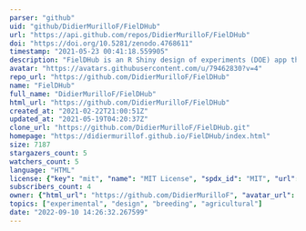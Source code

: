```yaml
---
parser: "github"
uid: "github/DidierMurilloF/FielDHub"
url: "https://api.github.com/repos/DidierMurilloF/FielDHub"
doi: "https://doi.org/10.5281/zenodo.4768611"
timestamp: "2021-05-23 00:41:18.559905"
description: "FielDHub is an R Shiny design of experiments (DOE) app that aids in the creation of traditional, unreplicated, augmented and partially-replicated designs applied to agriculture, plant breeding, forestry, animal and biological sciences."
avatar: "https://avatars.githubusercontent.com/u/79462830?v=4"
repo_url: "https://github.com/DidierMurilloF/FielDHub"
name: "FielDHub"
full_name: "DidierMurilloF/FielDHub"
html_url: "https://github.com/DidierMurilloF/FielDHub"
created_at: "2021-02-22T21:00:51Z"
updated_at: "2021-05-19T04:20:37Z"
clone_url: "https://github.com/DidierMurilloF/FielDHub.git"
homepage: "https://didiermurillof.github.io/FielDHub/index.html"
size: 7187
stargazers_count: 5
watchers_count: 5
language: "HTML"
license: {"key": "mit", "name": "MIT License", "spdx_id": "MIT", "url": "https://api.github.com/licenses/mit", "node_id": "MDc6TGljZW5zZTEz"}
subscribers_count: 4
owner: {"html_url": "https://github.com/DidierMurilloF", "avatar_url": "https://avatars.githubusercontent.com/u/79462830?v=4", "login": "DidierMurilloF", "type": "User"}
topics: ["experimental", "design", "breeding", "agricultural"]
date: "2022-09-10 14:26:32.267599"
---
```

